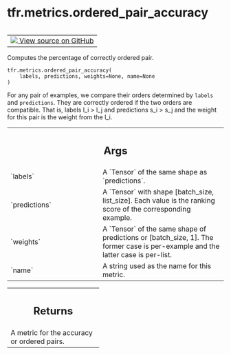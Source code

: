 <div itemscope itemtype="http://developers.google.com/ReferenceObject">
<meta itemprop="name" content="tfr.metrics.ordered_pair_accuracy" />
<meta itemprop="path" content="Stable" />
</div>

# tfr.metrics.ordered_pair_accuracy

<!-- Insert buttons and diff -->

<table class="tfo-notebook-buttons tfo-api" align="left">

<td>
  <a target="_blank" href="https://github.com/tensorflow/ranking/tree/master/tensorflow_ranking/python/metrics.py">
    <img src="https://www.tensorflow.org/images/GitHub-Mark-32px.png" />
    View source on GitHub
  </a>
</td>
</table>

Computes the percentage of correctly ordered pair.

<pre class="devsite-click-to-copy prettyprint lang-py tfo-signature-link">
<code>tfr.metrics.ordered_pair_accuracy(
    labels, predictions, weights=None, name=None
)
</code></pre>

<!-- Placeholder for "Used in" -->

For any pair of examples, we compare their orders determined by `labels` and
`predictions`. They are correctly ordered if the two orders are compatible. That
is, labels l_i > l_j and predictions s_i > s_j and the weight for this pair is
the weight from the l_i.

<!-- Tabular view -->
 <table class="responsive fixed orange">
<colgroup><col width="214px"><col></colgroup>
<tr><th colspan="2"><h2 class="add-link">Args</h2></th></tr>

<tr>
<td>
`labels`
</td>
<td>
A `Tensor` of the same shape as `predictions`.
</td>
</tr><tr>
<td>
`predictions`
</td>
<td>
A `Tensor` with shape [batch_size, list_size]. Each value is
the ranking score of the corresponding example.
</td>
</tr><tr>
<td>
`weights`
</td>
<td>
A `Tensor` of the same shape of predictions or [batch_size, 1]. The
former case is per-example and the latter case is per-list.
</td>
</tr><tr>
<td>
`name`
</td>
<td>
A string used as the name for this metric.
</td>
</tr>
</table>

<!-- Tabular view -->
 <table class="responsive fixed orange">
<colgroup><col width="214px"><col></colgroup>
<tr><th colspan="2"><h2 class="add-link">Returns</h2></th></tr>
<tr class="alt">
<td colspan="2">
A metric for the accuracy or ordered pairs.
</td>
</tr>

</table>
